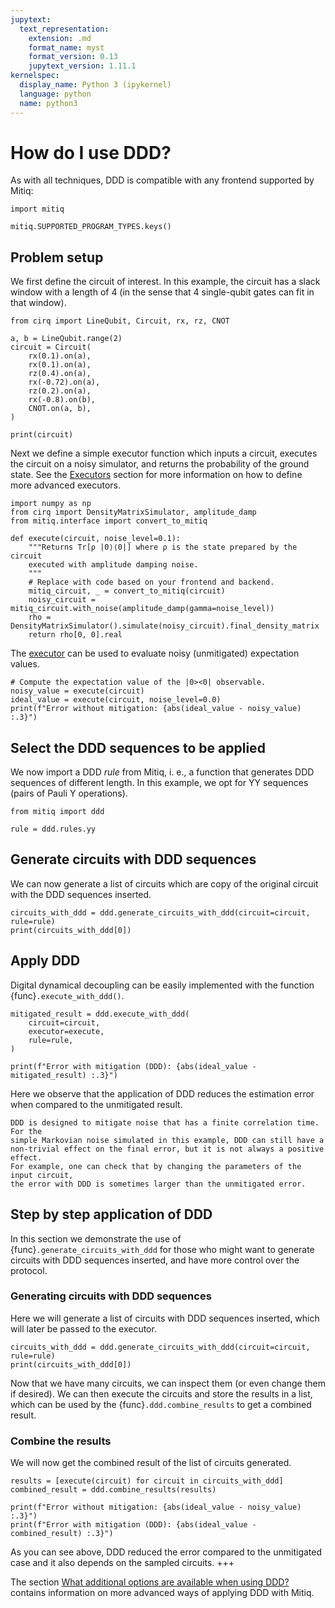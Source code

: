 ```yaml
---
jupytext:
  text_representation:
    extension: .md
    format_name: myst
    format_version: 0.13
    jupytext_version: 1.11.1
kernelspec:
  display_name: Python 3 (ipykernel)
  language: python
  name: python3
---
```


# How do I use DDD?

As with all techniques, DDD is compatible with any frontend supported by Mitiq:

```{code-cell} ipython3
import mitiq

mitiq.SUPPORTED_PROGRAM_TYPES.keys()
```


## Problem setup
We first define the circuit of interest. In this example, the circuit has a
slack window with a length of 4 (in the sense that 4 single-qubit gates can fit in that window).

```{code-cell} ipython3
from cirq import LineQubit, Circuit, rx, rz, CNOT

a, b = LineQubit.range(2)
circuit = Circuit(
    rx(0.1).on(a),
    rx(0.1).on(a),
    rz(0.4).on(a),
    rx(-0.72).on(a),
    rz(0.2).on(a),
    rx(-0.8).on(b),
    CNOT.on(a, b),
)

print(circuit)
```

Next we define a simple executor function which inputs a circuit, executes
the circuit on a noisy simulator, and returns the probability of the ground
state. See the [Executors](executors.md) section for more information on
how to define more advanced executors.

```{code-cell} ipython3
import numpy as np
from cirq import DensityMatrixSimulator, amplitude_damp
from mitiq.interface import convert_to_mitiq

def execute(circuit, noise_level=0.1):
    """Returns Tr[ρ |0⟩⟨0|] where ρ is the state prepared by the circuit
    executed with amplitude damping noise.
    """
    # Replace with code based on your frontend and backend.
    mitiq_circuit, _ = convert_to_mitiq(circuit)
    noisy_circuit = mitiq_circuit.with_noise(amplitude_damp(gamma=noise_level))
    rho = DensityMatrixSimulator().simulate(noisy_circuit).final_density_matrix
    return rho[0, 0].real
```

The [executor](executors.md) can be used to evaluate noisy (unmitigated)
expectation values.

```{code-cell} ipython3
# Compute the expectation value of the |0><0| observable.
noisy_value = execute(circuit)
ideal_value = execute(circuit, noise_level=0.0)
print(f"Error without mitigation: {abs(ideal_value - noisy_value) :.3}")
```

## Select the DDD sequences to be applied
We now import a DDD _rule_ from Mitiq, i. e., a function that generates DDD sequences of different length.
In this example, we opt for YY sequences (pairs of Pauli Y operations).
```{code-cell} ipython3
from mitiq import ddd

rule = ddd.rules.yy
```

## Generate circuits with DDD sequences
We can now generate a list of circuits which are copy of the original circuit with the DDD sequences inserted.
```{code-cell} ipython3
circuits_with_ddd = ddd.generate_circuits_with_ddd(circuit=circuit, rule=rule)
print(circuits_with_ddd[0])
```

## Apply DDD
Digital dynamical decoupling can be easily implemented with the function
{func}`.execute_with_ddd()`.

```{code-cell} ipython3
mitigated_result = ddd.execute_with_ddd(
    circuit=circuit,
    executor=execute,
    rule=rule,
)
```

```{code-cell} ipython3
print(f"Error with mitigation (DDD): {abs(ideal_value - mitigated_result) :.3}")
```

Here we observe that the application of DDD reduces the estimation error when compared
to the unmitigated result.

```{admonition} Note:
DDD is designed to mitigate noise that has a finite correlation time. For the
simple Markovian noise simulated in this example, DDD can still have a
non-trivial effect on the final error, but it is not always a positive effect.
For example, one can check that by changing the parameters of the input circuit,
the error with DDD is sometimes larger than the unmitigated error.
```

## Step by step application of DDD

In this section we demonstrate the use of {func}`.generate_circuits_with_ddd` for those who might want to generate circuits with DDD sequences inserted, and have more control over the protocol.

### Generating circuits with DDD sequences

Here we will generate a list of circuits with DDD sequences inserted, which will later be passed to the executor.

```{code-cell} ipython3
circuits_with_ddd = ddd.generate_circuits_with_ddd(circuit=circuit, rule=rule)
print(circuits_with_ddd[0])
```

Now that we have many circuits, we can inspect them (or even change them if desired).
We can then execute the circuits and store the results in a list, which can be used by the {func}`.ddd.combine_results` to get a combined result.

### Combine the results

We will now get the combined result of the list of circuits generated.

```{code-cell} ipython3
results = [execute(circuit) for circuit in circuits_with_ddd]
combined_result = ddd.combine_results(results)

print(f"Error without mitigation: {abs(ideal_value - noisy_value) :.3}")
print(f"Error with mitigation (DDD): {abs(ideal_value - combined_result) :.3}")
```

As you can see above, DDD reduced the error compared to the unmitigated case and it also depends on the sampled circuits.
+++

The section
[What additional options are available when using DDD?](ddd-3-options.md)
contains information on more advanced ways of applying DDD with Mitiq.
